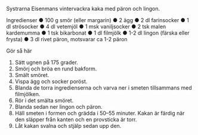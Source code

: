 Systrarna Eisenmans vintervackra kaka med päron och lingon.

Ingredienser
●	100 g smör (eller margarin)
●	2 ägg
●	2 dl farinsocker
●	1 dl strösocker
●	4 dl vetemjöl
●	1 msk vaniljsocker
●	2 tsk malen kardemumma
●	1 tsk bikarbonat
●	1 dl filmjölk
●	1-2 dl lingon (färska eller frysta)
●	3 dl rivet päron, motsvarar ca 1-2 päron

Gör så här
1.	Sätt ugnen på 175 grader.
2.	Smörj och bröa en rund bakform.
3.	Smält smöret.
4.	Vispa ägg och socker poröst.
5.	Blanda de torra ingredienserna och varva ner i smeten tillsammans med filmjölken.
6.	Rör i det smälta smöret.
7.	Blanda sedan ner lingon och päron.
8.	Häll smeten i formen och grädda i 50–55 minuter. Kakan är färdig när den släpper från kanten och en provsticka är torr.
9.	Låt kakan svalna och stjälp sedan upp den.
